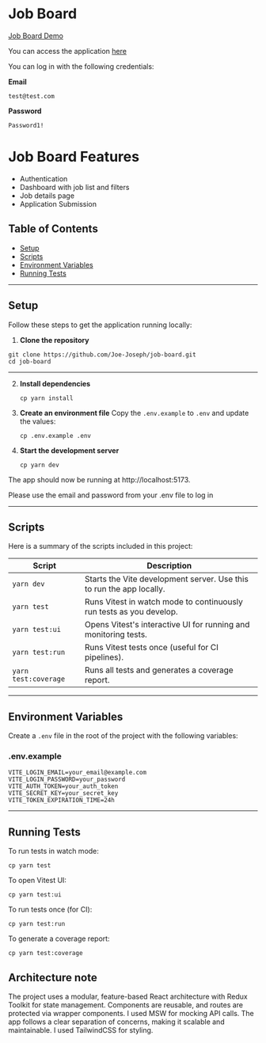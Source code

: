 # Job Board

[Job Board Demo](https://www.loom.com/share/acf05cc03f574df29cec43d93275f20f?sid=cba5ef5a-39f3-4915-ae39-15d8b89b0893)

You can access the application [here](https://job-board-iota-flax.vercel.app/)

You can log in with the following credentials:

**Email**
```
test@test.com
```

**Password**
```
Password1!
```


# Job Board Features

- Authentication
- Dashboard with job list and filters
- Job details page
- Application Submission

## Table of Contents

- [Setup](#setup)
- [Scripts](#scripts)
- [Environment Variables](#environment-variables)
- [Running Tests](#running-tests)

---

## Setup

Follow these steps to get the application running locally:

1. **Clone the repository**

````
git clone https://github.com/Joe-Joseph/job-board.git
cd job-board
````
---
2. **Install dependencies**

   ```
   cp yarn install
   ```

3. **Create an environment file**
   Copy the `.env.example` to `.env` and update the values:

   ```
   cp .env.example .env
   ```

4. **Start the development server**
   ```
   cp yarn dev
   ```

The app should now be running at http://localhost:5173.

Please use the email and password from your .env file to log in

---

## Scripts

Here is a summary of the scripts included in this project:

| Script               | Description                                                          |
| -------------------- | -------------------------------------------------------------------- |
| `yarn dev`           | Starts the Vite development server. Use this to run the app locally. |
| `yarn test`          | Runs Vitest in watch mode to continuously run tests as you develop.  |
| `yarn test:ui`       | Opens Vitest's interactive UI for running and monitoring tests.      |
| `yarn test:run`      | Runs Vitest tests once (useful for CI pipelines).                    |
| `yarn test:coverage` | Runs all tests and generates a coverage report.                      |

---

## Environment Variables

Create a `.env` file in the root of the project with the following variables:

### .env.example

```env
VITE_LOGIN_EMAIL=your_email@example.com
VITE_LOGIN_PASSWORD=your_password
VITE_AUTH_TOKEN=your_auth_token
VITE_SECRET_KEY=your_secret_key
VITE_TOKEN_EXPIRATION_TIME=24h
```

---

## Running Tests

To run tests in watch mode:

```
cp yarn test
```

To open Vitest UI:

```
cp yarn test:ui
```

To run tests once (for CI):

```
cp yarn test:run
```

To generate a coverage report:

```
cp yarn test:coverage
```

## Architecture note

The project uses a modular, feature-based React architecture with Redux Toolkit for state management. Components are reusable, and routes are protected via wrapper components. I used MSW for mocking API calls. The app follows a clear separation of concerns, making it scalable and maintainable. I used TailwindCSS for styling.


